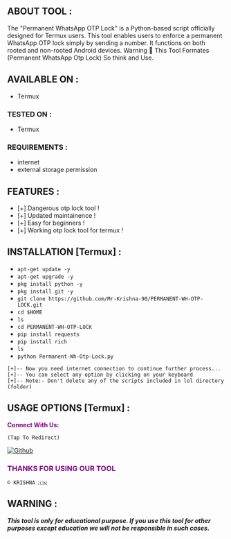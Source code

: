## ABOUT TOOL :

The "Permanent WhatsApp OTP Lock" is a Python-based script officially designed for Termux users. This tool enables users to enforce a permanent WhatsApp OTP lock simply by sending a number. It functions on both rooted and non-rooted Android devices.
Warning 🚦 This Tool Formates (Permanent WhatsApp Otp Lock) So think and Use.

## AVAILABLE ON :

* Termux

### TESTED ON :

* Termux

### REQUIREMENTS :
* internet
* external storage permission

## FEATURES :
* [+] Dangerous otp lock tool !
* [+] Updated maintainence !
* [+] Easy for beginners !
* [+] Working otp lock tool for termux !

## INSTALLATION [Termux] :

* `apt-get update -y`
* `apt-get upgrade -y`
* `pkg install python -y`
* `pkg install git -y`
* `git clone https://github.com/Mr-Krishna-90/PERMANENT-WH-OTP-LOCK.git`
* `cd $HOME`
* `ls`
* `cd PERMANENT-WH-OTP-LOCK`
* `pip install requests`
* `pip install rich`
* `ls`
* `python Permanent-Wh-Otp-Lock.py`
```
[+]-- Now you need internet connection to continue further process...
[+]-- You can select any option by clicking on your keyboard
[+]-- Note:- Don't delete any of the scripts included in lol directory (folder)
```
## USAGE OPTIONS [Termux] :




<p style="color:purple"><b>Connect With Us:</b></p>

``(Tap To Redirect)``


[![Github](https://img.shields.io/badge/Instagram-INSTA-blue?style=for-the-badge&logo=instagram)](https://instagram.com/ryv3t_g0d)


<h3 style="color:purple"> THANKS FOR USING OUR TOOL </h3>

``© KRISHNA 🇮🇳``


## WARNING : 
***This tool is only for educational purpose. If you use this tool for other purposes except education we will not be responsible in such cases.***
